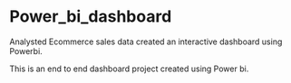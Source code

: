 # Power_bi_dashboard
Analysted Ecommerce sales data created an interactive dashboard using Powerbi.

This is an end to end dashboard project created using Power bi.
